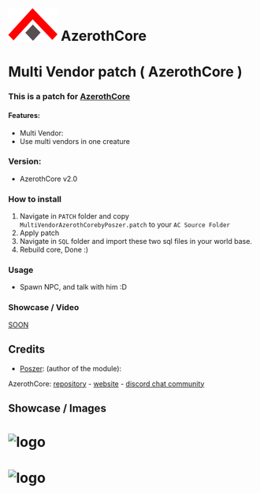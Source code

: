 # ![logo](https://raw.githubusercontent.com/azerothcore/azerothcore.github.io/master/images/logo-github.png) AzerothCore
# Multi Vendor patch ( AzerothCore )
### This is a patch for [AzerothCore](http://www.azerothcore.org)

#### Features:
- Multi Vendor:
- Use multi vendors in one creature

### Version:
- AzerothCore v2.0

### How to install
1. Navigate in `PATCH` folder and copy `MultiVendorAzerothCorebyPoszer.patch` to your `AC Source Folder`
2. Apply patch
3. Navigate in `SQL` folder and import these two sql files in your world base.
4. Rebuild core, Done :)

### Usage
- Spawn NPC, and talk with him :D

### Showcase / Video 
[SOON](https://github.com/poszer)


## Credits
* [Poszer](https://github.com/Poszer): (author of the module): 

AzerothCore: [repository](https://github.com/azerothcore) - [website](http://azerothcore.org/) - [discord chat community](https://discord.gg/PaqQRkd)

## Showcase / Images 
# ![logo](https://image.prntscr.com/image/-YL9k_81Tt615rJ1zPXD3w.png)
# ![logo](https://image.prntscr.com/image/ZqkOd4Q-QmG3PHB6Oad4TQ.png)
